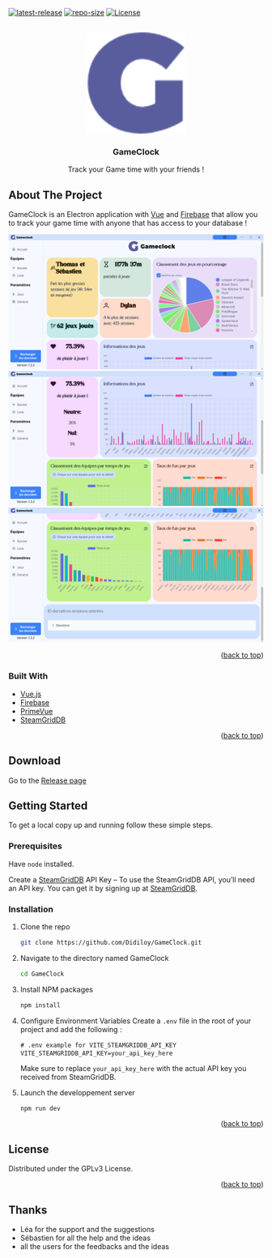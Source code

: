 <div id="top"></div>
<!--
*** Thanks for checking out the Best-README-Template. If you have a suggestion
*** that would make this better, please fork the repo and create a pull request
*** or simply open an issue with the tag "enhancement".
*** Don't forget to give the project a star!
*** Thanks again! Now go create something AMAZING! :D
-->

<!-- PROJECT SHIELDS -->
<!--
*** I'm using markdown "reference style" links for readability.
*** Reference links are enclosed in brackets [ ] instead of parentheses ( ).
*** See the bottom of this document for the declaration of the reference variables
*** for contributors-url, forks-url, etc. This is an optional, concise syntax you may use.
*** https://www.markdownguide.org/basic-syntax/#reference-style-links
-->

[![latest-release][repo-release-shield]][repo-release-url]
[![repo-size][repo-size-shield]][repo-size-url]
[![License][license-shield]][license-url]

<!-- PROJECT LOGO -->
<br />
<div align="center">
    <img src="./resources/icon.png" alt="Logo" width="200" height="200">

  <h3 align="center">GameClock</h3>

  <p align="center">
    Track your Game time with your friends !
  </p>
</div>

## About The Project

GameClock is an Electron application with <a href="https://vuejs.org/">Vue</a> and <a href="https://firebase.google.com/">Firebase</a> that allow you to track your game time with anyone that has access to your database !

![Capture home](./resources/images/gameclock_home.png)
![Capture home 2](./resources/images/gameclock_home2.png)
![Capture home 2](./resources/images/gameclock_home3.png)

<p align="right">(<a href="#top">back to top</a>)</p>

### Built With

- [Vue.js](https://vuejs.org/)
- [Firebase](https://firebase.google.com/)
- [PrimeVue](https://primevue.org/)
- [SteamGridDB](https://www.steamgriddb.com/)

<p align="right">(<a href="#top">back to top</a>)</p>

<!-- DOWNLOAD -->

## Download

Go to the <a href="https://github.com/Didiloy/GameClock/releases">Release page</a>

<!-- GETTING STARTED -->

## Getting Started

To get a local copy up and running follow these simple steps.

### Prerequisites

Have `node` installed.

Create a [SteamGridDB](https://www.steamgriddb.com/api/v2) API Key – To use the SteamGridDB API, you’ll need an API key. You can get it by signing up at [SteamGridDB](https://www.steamgriddb.com).



### Installation

1. Clone the repo
   ```sh
   git clone https://github.com/Didiloy/GameClock.git
   ```
2. Navigate to the directory named GameClock
   ```sh
   cd GameClock
   ```
3. Install NPM packages
   ```sh
   npm install
   ```
4. Configure Environment Variables
   Create a `.env` file in the root of your project and add the following :

   ```env
   # .env example for VITE_STEAMGRIDDB_API_KEY
   VITE_STEAMGRIDDB_API_KEY=your_api_key_here
   ```

   Make sure to replace `your_api_key_here` with the actual API key you received from SteamGridDB.

5. Launch the developpement server
   ```sh
   npm run dev
   ```

<p align="right">(<a href="#top">back to top</a>)</p>

## License

Distributed under the GPLv3 License.

<p align="right">(<a href="#top">back to top</a>)</p>

## Thanks

- Léa for the support and the suggestions
- Sébastien for all the help and the ideas
- all the users for the feedbacks and the ideas

<!-- MARKDOWN LINKS & IMAGES -->
<!-- https://www.markdownguide.org/basic-syntax/#reference-style-links -->

[repo-release-shield]: https://img.shields.io/github/release/didiloy/gameclock
[repo-size-shield]: https://img.shields.io/github/repo-size/didiloy/gameclock
[repo-release-url]: https://github.com/Didiloy/GameClock/releases/latest
[repo-size-url]: https://github.com/Didiloy/gameclock/graphs/contributors
[license-shield]: https://img.shields.io/badge/Licence-GPLv3-brightgreen
[license-url]: https://www.gnu.org/licenses/gpl-3.0.html